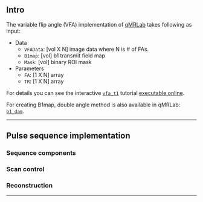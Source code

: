 ## Intro

The variable flip angle (VFA) implementation of [qMRLab](https://qmrlab.org) takes following as input:
* Data
     * `VFAData`: [vol X N] image data where N is # of FAs.
     * `B1map`: [vol] b1 transmit field map
     * `Mask`: [vol] binary ROI mask
* Parameters
    * `FA`: [1 X N] array
    * `TR`: [1 X N] array

For details you can see the interactive [`vfa_t1`](https://qmrlab.readthedocs.io/en/master/vfa_t1_batch.html) tutorial [executable online](https://qmrlab.org/jekyll/2018/12/11/T1-mapping-variable-flip-angle.html).

For creating B1map, double angle method is also available in qMRLab: [`b1_dam`](https://qmrlab.readthedocs.io/en/master/b1_dam_batch.html).

***

## Pulse sequence implementation 

### Sequence components 

### Scan control 

### Reconstruction 


***





